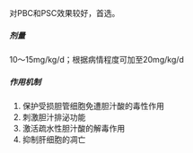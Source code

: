 对PBC和PSC效果较好，首选。
##### 剂量
10～15mg/kg/d；根据病情程度可加至20mg/kg/d
##### 作用机制
1. 保护受损胆管细胞免遭胆汁酸的毒性作用 
2. 刺激胆汁排泌功能
3. 激活疏水性胆汁酸的解毒作用 
4. 抑制肝细胞的凋亡 